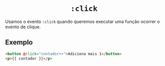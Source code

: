 <h1 align="center"><code>:click</code></h1>

Usamos o evento `:click` quando queremos executar uma função ocorrer o evento de clique.

## Exemplo

```html
<button @click="contador++">Adiciona mais 1</button>
<p>{{ contador }}</p>
```